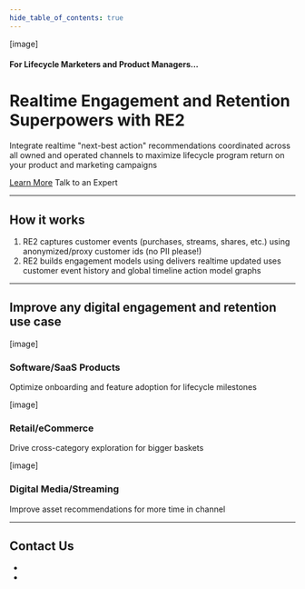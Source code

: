```yaml
---
hide_table_of_contents: true
---
```


<div class="hero-container">
  <div class="row">
    <div class="col">
      <div class="col-usecase">
      [image]
      </div>
    </div>
    <div class="col">
      <div class="col-usecase">
        <h4 class="faded">For Lifecycle Marketers and Product Managers...</h4>
        <h1>Realtime Engagement and Retention Superpowers with RE2</h1>
        <p>
        Integrate realtime "next-best action" recommendations coordinated across all owned and operated channels to
        maximize lifecycle program return on your product and marketing campaigns
        </p>
        <a class="button md" href="/docs/intro">Learn More</a>
        <a class="button md">Talk to an Expert</a>
      </div>
    </div>
  </div>
</div>

---

## How it works
1. RE2 captures customer events (purchases, streams, shares, etc.) using anonymized/proxy customer ids (no PII please!)
1. RE2 builds engagement models using delivers realtime updated uses customer event history and global timeline action model graphs


---


## Improve any digital engagement and retention use case

<div class="container">
  <div class="row">
    <div class="col">
      <div class="col-usecase">
      <p>[image]</p>
      <h3>Software/SaaS Products</h3>
      <p>Optimize onboarding and feature adoption for lifecycle milestones</p>
      </div>
    </div>
    <div class="col">
      <div class="col-usecase">
      <p>[image]</p>
      <h3>Retail/eCommerce</h3>
      <p>Drive cross-category exploration for bigger baskets</p>
      </div>
    </div>
    <div class="col">
      <div class="col-usecase">
      <p>[image]</p>
      <h3>Digital Media/Streaming</h3>
      <p>Improve asset recommendations for more time in channel</p>
      </div>
    </div>
  </div>
</div>

---

## Contact Us
- 
- 



